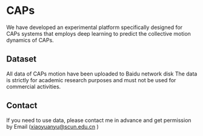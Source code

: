 # CAPs
We have developed an experimental platform specifically designed for CAPs systems that employs deep learning to predict the collective motion dynamics of CAPs.

## Dataset
All data of CAPs motion have been uploaded to Baidu network disk 
The data is strictly for academic research purposes and must not be used for commercial activities.

## Contact
If you need to use data, please contact me in advance and get permission by Email (xiaoyuanyu@scun.edu.cn ) 
